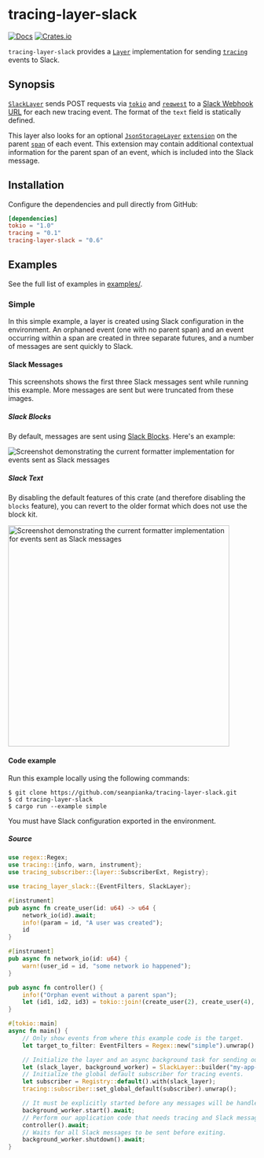 # tracing-layer-slack
[![Docs](https://docs.rs/tracing-layer-slack/badge.svg)](https://docs.rs/tracing-layer-slack)
[![Crates.io](https://img.shields.io/crates/v/tracing-layer-slack.svg?maxAge=2592000)](https://crates.io/crates/tracing-layer-slack)

`tracing-layer-slack` provides a [`Layer`] implementation for sending [`tracing`] events to Slack. 

## Synopsis

[`SlackLayer`] sends POST requests via [`tokio`] and [`reqwest`] to a [Slack Webhook URL](https://api.slack.com/messaging/webhooks) for each new tracing event. The format of the `text` field is statically defined.

This layer also looks for an optional [`JsonStorageLayer`] [`extension`](https://docs.rs/tracing-subscriber/0.2.5/tracing_subscriber/registry/struct.ExtensionsMut.html) on the parent [`span`] of each event. This extension may contain additional contextual information for the parent span of an event, which is included into the Slack message. 

## Installation

Configure the dependencies and pull directly from GitHub:

```toml
[dependencies]
tokio = "1.0"
tracing = "0.1"
tracing-layer-slack = "0.6"
```

## Examples 

See the full list of examples in [examples/](./examples).

### Simple

In this simple example, a layer is created using Slack configuration in the environment. An orphaned event (one with no parent span) and an event occurring within a span are created in three separate futures, and a number of messages are sent quickly to Slack.

#### Slack Messages

This screenshots shows the first three Slack messages sent while running this example. More messages are sent but were truncated from these images.

##### Slack Blocks

By default, messages are sent using [Slack Blocks](https://api.slack.com/block-kit). Here's an example:

<img src="https://i.imgur.com/76V50Gr.png" title="hover text" alt="Screenshot demonstrating the current formatter implementation for events sent as Slack messages">

##### Slack Text

By disabling the default features of this crate (and therefore disabling the `blocks` feature), you can revert to the older format which does not use the block kit.

<img src="https://i.imgur.com/vefquEK.png" width="450" title="hover text" alt="Screenshot demonstrating the current formatter implementation for events sent as Slack messages">

#### Code example

Run this example locally using the following commands:
```shell
$ git clone https://github.com/seanpianka/tracing-layer-slack.git
$ cd tracing-layer-slack
$ cargo run --example simple
```

You must have Slack configuration exported in the environment.

##### Source
```rust
use regex::Regex;
use tracing::{info, warn, instrument};
use tracing_subscriber::{layer::SubscriberExt, Registry};

use tracing_layer_slack::{EventFilters, SlackLayer};

#[instrument]
pub async fn create_user(id: u64) -> u64 {
    network_io(id).await;
    info!(param = id, "A user was created");
    id
}

#[instrument]
pub async fn network_io(id: u64) {
    warn!(user_id = id, "some network io happened");
}

pub async fn controller() {
    info!("Orphan event without a parent span");
    let (id1, id2, id3) = tokio::join!(create_user(2), create_user(4), create_user(6));
}

#[tokio::main]
async fn main() {
    // Only show events from where this example code is the target.
    let target_to_filter: EventFilters = Regex::new("simple").unwrap().into();

    // Initialize the layer and an async background task for sending our Slack messages.
    let (slack_layer, background_worker) = SlackLayer::builder("my-app-name".to_string(), target_to_filter).build();
    // Initialize the global default subscriber for tracing events.
    let subscriber = Registry::default().with(slack_layer);
    tracing::subscriber::set_global_default(subscriber).unwrap();

    // It must be explicitly started before any messages will be handled.
    background_worker.start().await;
    // Perform our application code that needs tracing and Slack messages.
    controller().await;
    // Waits for all Slack messages to be sent before exiting.
    background_worker.shutdown().await;
}
```

[`Layer`]: https://docs.rs/tracing-subscriber/0.3.0/tracing_subscriber/layer/trait.Layer.html
[`SlackLayer`]: https://docs.rs/tracing-layer-slack/0.2.2/tracing_layer_slack/struct.SlackLayer.html
[`Span`]: https://docs.rs/tracing/0.1.13/tracing/struct.Span.html
[`Subscriber`]: https://docs.rs/tracing-core/0.1.10/tracing_core/subscriber/trait.Subscriber.html
[`tracing`]: https://docs.rs/tracing
[`tracing`]: https://docs.rs/tracing-subscriber
[`reqwest`]: https://docs.rs/reqwest/0.11.4/reqwest/
[`tokio`]: https://docs.rs/tokio/1.8.1/tokio/
[`JsonStorageLayer`]: https://docs.rs/tracing-bunyan-formatter/0.3.0/tracing_bunyan_formatter/struct.JsonStorageLayer.html
